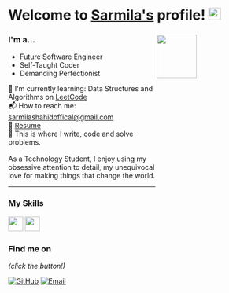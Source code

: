 # Welcome to [Sarmila's](https://github.com/Hirthick6/) profile! <a href="https://github.com/SarmilaShahid/"> <img src="https://media.giphy.com/media/hvRJCLFzcasrR4ia7z/giphy.gif" width="25px"></a>

### I'm a...   <img src="https://camo.githubusercontent.com/88adc7c88c9d3dba7479020846ed35d13410e3707c7f149e1c6140cc6beaef9a/68747470733a2f2f70687973696373677572756b756c2e66696c65732e776f726470726573732e636f6d2f323031392f30322f6368617261637465722d312e676966" height=15% width=40% align="right">

* Future Software Engineer
 * Self-Taught Coder
* Demanding Perfectionist

🌱 I'm currently learning: Data Structures and Algorithms on [LeetCode](https://leetcode.com/SarmilaShahidofficial)<br>
📬 How to reach me: [sarmilashahidoffical@gmail.com](mailto:sarmilashahidoffcial@gmail.com)<br>
📝 [Resume](https://github.com/SarmilaShahid/RESUME/blob/main/SarmilaShahid%20official.pdf)<br>
💪 This is where I write, code and solve problems.<br><br>
 As a Technology Student, I enjoy using my obsessive attention to detail, my unequivocal love for making 
 things that change the world.


-------------------------------------------------------------------------------------------------------
### My Skills 
<img src="https://img.shields.io/badge/-C-blue?style=for-the-badge&logo=c&logoColor=FFFFFF" height="30"> <img src="http://img.shields.io/badge/-Python-blue?style=for-the-badge&logo=python&logoColor=FFFFFF" height="30"> 

### Find me on 

_(click the button!)_

[![GitHub](https://img.shields.io/badge/-GitHub-blue?style=for-the-badge&logo=github&logoColor=white)](https://github.com/SarmilaShahid) [![Email](https://img.shields.io/badge/-Email-blue?style=for-the-badge&logo=mail.ru&logoColor=white)](mailto:sarmilashahidofficial@gmail.com)



<!--
**SarmilaShahid/SarmilaShahid** is a ✨ _special_ ✨ repository because its `README.md` (this file) appears on your GitHub profile.

Here are some ideas to get you started:

- 🔭 I’m currently working on ...
- 🌱 I’m currently learning ...
- 👯 I’m looking to collaborate on ...
- 🤔 I’m looking for help with ...
- 💬 Ask me about ...
- 📫 How to reach me: ...
- 😄 Pronouns: ...
- ⚡ Fun fact: ...
-->
